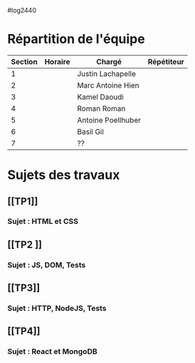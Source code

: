 #log2440 

# Répartition de l'équipe

| Section | Horaire | Chargé             | Répétiteur |
| ------- | ------- | ------------------ | ---------- |
| 1       |         | Justin Lachapelle  |            |
| 2       |         | Marc Antoine Hien  |            |
| 3       |         | Kamel Daoudi       |            |
| 4       |         | Roman Roman        |            |
| 5       |         | Antoine Poellhuber |            |
| 6       |         | Basil Gil          |            |
| 7       |         | ??                 |            |
# Sujets des travaux

## [[TP1]]
### Sujet  : HTML et CSS


## [[TP2 ]]
### Sujet : JS, DOM, Tests


## [[TP3]]

### Sujet : HTTP, NodeJS, Tests


## [[TP4]]

### Sujet : React et MongoDB


